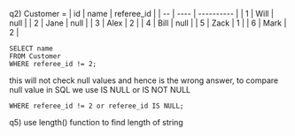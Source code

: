 q2)
Customer =
| id | name | referee_id |
| -- | ---- | ---------- |
| 1  | Will | null       |
| 2  | Jane | null       |
| 3  | Alex | 2          |
| 4  | Bill | null       |
| 5  | Zack | 1          |
| 6  | Mark | 2          |

```
SELECT name 
FROM Customer
WHERE referee_id != 2; 
```
this will not check null values and hence is the wrong answer, to compare null value in SQL we use IS NULL or IS NOT NULL

```
WHERE referee_id != 2 or referee_id IS NULL;
```
 
q5) use length() function to find length of string 
